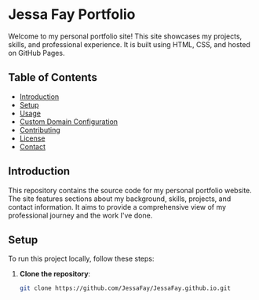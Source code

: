 # Jessa Fay Portfolio

Welcome to my personal portfolio site! This site showcases my projects, skills, and professional experience. It is built using HTML, CSS, and hosted on GitHub Pages.

## Table of Contents

- [Introduction](#introduction)
- [Setup](#setup)
- [Usage](#usage)
- [Custom Domain Configuration](#custom-domain-configuration)
- [Contributing](#contributing)
- [License](#license)
- [Contact](#contact)

## Introduction

This repository contains the source code for my personal portfolio website. The site features sections about my background, skills, projects, and contact information. It aims to provide a comprehensive view of my professional journey and the work I've done.

## Setup

To run this project locally, follow these steps:

1. **Clone the repository**:
   ```sh
   git clone https://github.com/JessaFay/JessaFay.github.io.git
